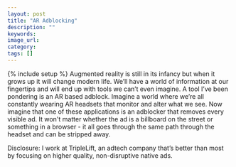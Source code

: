 ```yaml
---
layout: post
title: "AR Adblocking"
description: ""
keywords:
image_url:
category:
tags: []
---
```

{% include setup %}
Augmented reality is still in its infancy but when it grows up it will change modern life. We’ll have a world of information at our fingertips and will end up with tools we can’t even imagine. A tool I’ve been pondering is an AR based adblock. Imagine a world where we’re all constantly wearing AR headsets that monitor and alter what we see. Now imagine that one of these applications is an adblocker that removes every visible ad. It won't matter whether the ad is a billboard on the street or something in a browser - it all goes through the same path through the headset and can be stripped away.

Disclosure: I work at TripleLift, an adtech company that’s better than most by focusing on higher quality, non-disruptive native ads.
